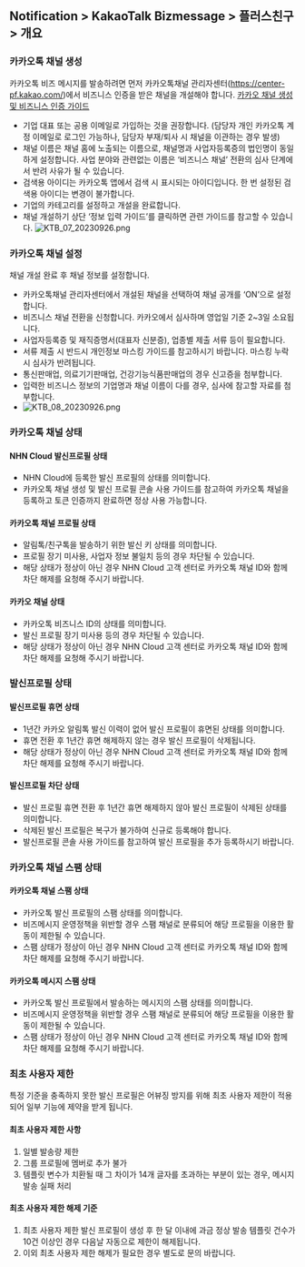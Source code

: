## Notification > KakaoTalk Bizmessage > 플러스친구 > 개요

### 카카오톡 채널 생성
카카오톡 비즈 메시지를 발송하려면 먼저 카카오톡채널 관리자센터(https://center-pf.kakao.com/)에서 비즈니스 인증을 받은 채널을 개설해야 합니다. [카카오 채널 생성 및 비즈니스 인증 가이드](https://center-pf.kakao.com/)
* 기업 대표 또는 공용 이메일로 가입하는 것을 권장합니다.
(담당자 개인 카카오톡 계정 이메일로 로그인 가능하나, 담당자 부재/퇴사 시 채널을 이관하는 경우 발생)
* 채널 이름은 채널 홈에 노출되는 이름으로, 채널명과 사업자등록증의 법인명이 동일하게 설정합니다. 
사업 분야와 관련없는 이름은 ‘비즈니스 채널’ 전환의 심사 단계에서 반려 사유가 될 수 있습니다.
* 검색용 아이디는 카카오톡 앱에서 검색 시 표시되는 아이디입니다. 한 번 설정된 검색용 아이디는 변경이 불가합니다.
* 기업의 카테고리를 설정하고 개설을 완료합니다.
* 채널 개설하기 상단 ‘정보 입력 가이드’를 클릭하면 관련 가이드를 참고할 수 있습니다.
![KTB_07_20230926.png](https://static.toastoven.net/prod_alimtalk/KTB_07_20230926.png)

### 카카오톡 채널 설정
채널 개설 완료 후 채널 정보를 설정합니다.
* 카카오톡채널 관리자센터에서 개설된 채널을 선택하여 채널 공개를 ‘ON’으로 설정합니다.
* 비즈니스 채널 전환을 신청합니다. 카카오에서 심사하며 영업일 기준 2~3일 소요됩니다.
* 사업자등록증 및 재직증명서(대표자 신분증), 업종별 제출 서류 등이 필요합니다.
* 서류 제출 시 반드시 개인정보 마스킹 가이드를 참고하시기 바랍니다. 마스킹 누락 시 심사가 반려됩니다.
* 통신판매업, 의료기기판매업, 건강기능식품판매업의 경우 신고증을 첨부합니다.
* 입력한 비즈니스 정보의 기업명과 채널 이름이 다를 경우, 심사에 참고할 자료를 첨부합니다.
* ![KTB_08_20230926.png](https://static.toastoven.net/prod_alimtalk/KTB_08_20230926.png)

### 카카오톡 채널 상태
#### NHN Cloud 발신프로필 상태
* NHN Cloud에 등록한 발신 프로필의 상태를 의미합니다.
* 카카오톡 채널 생성 및 발신 프로필 콘솔 사용 가이드를 참고하여 카카오톡 채널을 등록하고 토큰 인증까지 완료하면 정상 사용 가능합니다.

#### 카카오톡 채널 프로필 상태
* 알림톡/친구톡을 발송하기 위한 발신 키 상태를 의미합니다.
* 프로필 장기 미사용, 사업자 정보 불일치 등의 경우 차단될 수 있습니다.
* 해당 상태가 정상이 아닌 경우 NHN Cloud 고객 센터로 카카오톡 채널 ID와 함께 차단 해제를 요청해 주시기 바랍니다.

#### 카카오 채널 상태
* 카카오톡 비즈니스 ID의 상태를 의미합니다.
* 발신 프로필 장기 미사용 등의 경우 차단될 수 있습니다.
* 해당 상태가 정상이 아닌 경우 NHN Cloud 고객 센터로 카카오톡 채널 ID와 함께 차단 해제를 요청해 주시기 바랍니다.

### 발신프로필 상태
#### 발신프로필 휴면 상태
* 1년간 카카오 알림톡 발신 이력이 없어 발신 프로필이 휴면된 상태를 의미합니다.
* 휴면 전환 후 1년간 휴면 해제하지 않는 경우 발신 프로필이 삭제됩니다.
* 해당 상태가 정상이 아닌 경우 NHN Cloud 고객 센터로 카카오톡 채널 ID와 함께 차단 해제를 요청해 주시기 바랍니다.

#### 발신프로필 차단 상태
* 발신 프로필 휴면 전환 후 1년간 휴면 해제하지 않아 발신 프로필이 삭제된 상태를 의미합니다.
* 삭제된 발신 프로필은 복구가 불가하여 신규로 등록해야 합니다.
* 발신프로필 콘솔 사용 가이드를 참고하여 발신 프로필을 추가 등록하시기 바랍니다.

### 카카오톡 채널 스팸 상태
#### 카카오톡 채널 스팸 상태
* 카카오톡 발신 프로필의 스팸 상태를 의미합니다.
* 비즈메시지 운영정책을 위반할 경우 스팸 채널로 분류되어 해당 프로필을 이용한 활동이 제한될 수 있습니다.
* 스팸 상태가 정상이 아닌 경우 NHN Cloud 고객 센터로 카카오톡 채널 ID와 함께 차단 해제를 요청해 주시기 바랍니다.

#### 카카오톡 메시지 스팸 상태
* 카카오톡 발신 프로필에서 발송하는 메시지의 스팸 상태를 의미합니다.
* 비즈메시지 운영정책을 위반할 경우 스팸 채널로 분류되어 해당 프로필을 이용한 활동이 제한될 수 있습니다.
* 스팸 상태가 정상이 아닌 경우 NHN Cloud 고객 센터로 카카오톡 채널 ID와 함께 차단 해제를 요청해 주시기 바랍니다.

### 최초 사용자 제한
특정 기준을 충족하지 못한 발신 프로필은 어뷰징 방지를 위해 최초 사용자 제한이 적용되어 일부 기능에 제약을 받게 됩니다.

#### 최초 사용자 제한 사항
1. 일별 발송량 제한
2. 그룹 프로필에 멤버로 추가 불가
3. 템플릿 변수가 치환될 때 그 차이가 14개 글자를 초과하는 부분이 있는 경우, 메시지 발송 실패 처리

#### 최초 사용자 제한 해제 기준
1. 최초 사용자 제한 발신 프로필이 생성 후 한 달 이내에 과금 정상 발송 템플릿 건수가 10건 이상인 경우 다음날 자동으로 제한이 해제됩니다.
2. 이외 최초 사용자 제한 해제가 필요한 경우 별도로 문의 바랍니다.
